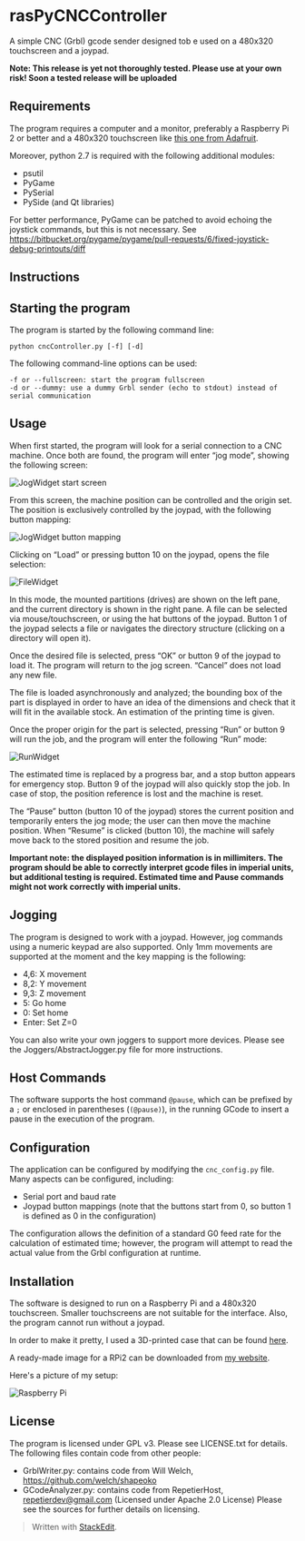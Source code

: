 rasPyCNCController
==========
A simple CNC (Grbl) gcode sender designed tob e used on a 480x320 touchscreen and a joypad.

**Note: This release is yet not thoroughly tested. Please use at your own risk! Soon a tested release will be uploaded**

Requirements
------------

The program requires a computer and a monitor, preferably a Raspberry Pi 2 or better and a 480x320 touchscreen like [this one from Adafruit](https://www.adafruit.com/products/2097).

Moreover, python 2.7 is required with the following additional modules:

 - psutil
 - PyGame
 - PySerial
 - PySide (and Qt libraries)

For better performance, PyGame can be patched to avoid echoing the joystick commands, but this is not necessary. See https://bitbucket.org/pygame/pygame/pull-requests/6/fixed-joystick-debug-printouts/diff

Instructions
------------

Starting the program
--------

The program is started by the following command line:

    python cncController.py [-f] [-d]

The following command-line options can be used:

    -f or --fullscreen: start the program fullscreen
    -d or --dummy: use a dummy Grbl sender (echo to stdout) instead of serial communication

Usage
--------

When first started, the program will look for a serial connection to a CNC machine. Once both are found, the program will enter “jog mode”, showing the following screen:

![JogWidget start screen](http://fsantini.github.com/rasPyCNCController/doc_images/jogwidget_noLoad.jpg)

From this screen, the machine position can be controlled and the origin set. The position is exclusively controlled by the joypad, with the following button mapping:


![JogWidget button mapping](http://fsantini.github.com/rasPyCNCController/doc_images/jogScheme.jpg)

Clicking on “Load” or pressing button 10 on the joypad, opens the file selection:

![FileWidget](http://fsantini.github.com/rasPyCNCController/doc_images/fileWidget.jpg)

In this mode, the mounted partitions (drives) are shown on the left pane, and the current directory is shown in the right pane. A file can be selected via mouse/touchscreen, or using the hat buttons of the joypad. Button 1 of the joypad selects a file or navigates the directory structure (clicking on a directory will open it).

Once the desired file is selected, press “OK” or button 9 of the joypad to load it. The program will return to the jog screen. “Cancel” does not load any new file.

The file is loaded asynchronously and analyzed; the bounding box of the part is displayed in order to have an idea of the dimensions and check that it will fit in the available stock. An estimation of the printing time is given.

Once the proper origin for the part is selected, pressing “Run” or button 9 will run the job, and the program will enter the following “Run” mode:

![RunWidget](http://fsantini.github.com/rasPyCNCController/doc_images/runWidget.jpg)

The estimated time is replaced by a progress bar, and a stop button appears for emergency stop. Button 9 of the joypad will also quickly stop the job. In case of stop, the position reference is lost and the machine is reset.

The “Pause” button (button 10 of the joypad) stores the current position and temporarily enters the jog mode; the user can then move the machine position. When “Resume” is clicked (button 10), the machine will safely move back to the stored position and resume the job.

**Important note: the displayed position information is in millimiters. The program should be able to correctly interpret gcode files in imperial units, but additional testing is required. Estimated time and Pause commands might not work correctly with imperial units.**

Jogging
--------

The program is designed to work with a joypad. However, jog commands using a numeric keypad are also supported. Only 1mm movements are supported at the moment and the key mapping is the following:
 - 4,6: X movement
 - 8,2: Y movement
 - 9,3: Z movement
 - 5: Go home
 - 0: Set home
 - Enter: Set Z=0
 
You can also write your own joggers to support more devices. Please see the Joggers/AbstractJogger.py file for more instructions.

Host Commands
--------

The software supports the host command `@pause`, which can be prefixed by a `;` or enclosed in parentheses (`(@pause)`), in the running GCode to insert a pause in the execution of the program.


Configuration
------------

The application can be configured by modifying the `cnc_config.py` file. Many aspects can be configured, including:

 - Serial port and baud rate
 - Joypad button mappings (note that the buttons start from 0, so button 1 is defined as 0 in the configuration)

The configuration allows the definition of a standard G0 feed rate for the calculation of estimated time; however, the program will attempt to read the actual value from the Grbl configuration at runtime.

Installation
------------

The software is designed to run on a Raspberry Pi and a 480x320 touchscreen. Smaller touchscreens are not suitable for the interface. Also, the program cannot run without a joypad.

In order to make it pretty, I used a 3D-printed case that can be found [here](http://www.thingiverse.com/thing:1229473).

A ready-made image for a RPi2 can be downloaded from [my website](http://www.francescosantini.com/threed.html).

Here's a picture of my setup:

![Raspberry Pi](http://fsantini.github.com/rasPyCNCController/doc_images/raspberry.jpg)

License
------------

The program is licensed under GPL v3. Please see LICENSE.txt for details.
The following files contain code from other people:
 - GrblWriter.py: contains code from Will Welch, https://github.com/welch/shapeoko
 - GCodeAnalyzer.py: contains code from RepetierHost, repetierdev@gmail.com (Licensed under Apache 2.0 License)
Please see the sources for further details on licensing.

> Written with [StackEdit](https://stackedit.io/).
